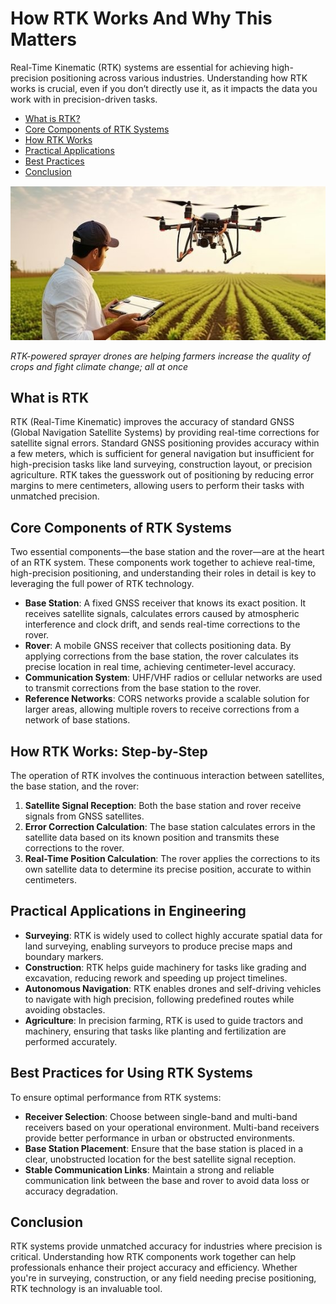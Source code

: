 # How RTK Works And Why This Matters

Real-Time Kinematic (RTK) systems are essential for achieving high-precision positioning across various industries. Understanding how RTK works is crucial, even if you don’t directly use it, as it impacts the data you work with in precision-driven tasks.

- [What is RTK?](#what-is-rtk)
- [Core Components of RTK Systems](#core-components-of-rtk-systems)
- [How RTK Works](#how-rtk-works-step-by-step)
- [Practical Applications](#practical-applications-in-engineering)
- [Best Practices](#best-practices-for-using-rtk-systems)
- [Conclusion](#conclusion)


![placeholder image](https://github.com/vladislavyelfimov/vladislavyelfimov.github.io/blob/1129bb2208300e3493836074c45ff5dff08098d3/10e6e7b73aa7a456bf7f7b149f3c88b4.jpg)

*RTK-powered sprayer drones are helping farmers increase the quality of crops and fight climate change; all at once*


## What is RTK

RTK (Real-Time Kinematic) improves the accuracy of standard GNSS (Global Navigation Satellite Systems) by providing real-time corrections for satellite signal errors. Standard GNSS positioning provides accuracy within a few meters, which is sufficient for general navigation but insufficient for high-precision tasks like land surveying, construction layout, or precision agriculture. RTK takes the guesswork out of positioning by reducing error margins to mere centimeters, allowing users to perform their tasks with unmatched precision.

## Core Components of RTK Systems

Two essential components—the base station and the rover—are at the heart of an RTK system. These components work together to achieve real-time, high-precision positioning, and understanding their roles in detail is key to leveraging the full power of RTK technology.

- **Base Station**: A fixed GNSS receiver that knows its exact position. It receives satellite signals, calculates errors caused by atmospheric interference and clock drift, and sends real-time corrections to the rover.
- **Rover**: A mobile GNSS receiver that collects positioning data. By applying corrections from the base station, the rover calculates its precise location in real time, achieving centimeter-level accuracy.
- **Communication System**: UHF/VHF radios or cellular networks are used to transmit corrections from the base station to the rover.
- **Reference Networks**: CORS networks provide a scalable solution for larger areas, allowing multiple rovers to receive corrections from a network of base stations.

## How RTK Works: Step-by-Step

The operation of RTK involves the continuous interaction between satellites, the base station, and the rover:

1. **Satellite Signal Reception**: Both the base station and rover receive signals from GNSS satellites.
2. **Error Correction Calculation**: The base station calculates errors in the satellite data based on its known position and transmits these corrections to the rover.
3. **Real-Time Position Calculation**: The rover applies the corrections to its own satellite data to determine its precise position, accurate to within centimeters.

## Practical Applications in Engineering

- **Surveying**: RTK is widely used to collect highly accurate spatial data for land surveying, enabling surveyors to produce precise maps and boundary markers.
- **Construction**: RTK helps guide machinery for tasks like grading and excavation, reducing rework and speeding up project timelines.
- **Autonomous Navigation**: RTK enables drones and self-driving vehicles to navigate with high precision, following predefined routes while avoiding obstacles.
- **Agriculture**: In precision farming, RTK is used to guide tractors and machinery, ensuring that tasks like planting and fertilization are performed accurately.

## Best Practices for Using RTK Systems

To ensure optimal performance from RTK systems:

- **Receiver Selection**: Choose between single-band and multi-band receivers based on your operational environment. Multi-band receivers provide better performance in urban or obstructed environments.
- **Base Station Placement**: Ensure that the base station is placed in a clear, unobstructed location for the best satellite signal reception.
- **Stable Communication Links**: Maintain a strong and reliable communication link between the base and rover to avoid data loss or accuracy degradation.

## Conclusion

RTK systems provide unmatched accuracy for industries where precision is critical. Understanding how RTK components work together can help professionals enhance their project accuracy and efficiency. Whether you're in surveying, construction, or any field needing precise positioning, RTK technology is an invaluable tool.
